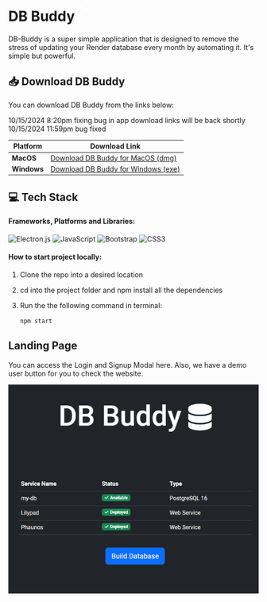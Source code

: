 <h1 style="display: flex; align-items: center;">
  DB Buddy
  <picture style="margin-left: 10px;">
    <source media="(prefers-color-scheme: dark)" srcset="/assets/markdown/db-white.png">
    <source media="(prefers-color-scheme: light)" srcset="/assets/markdown/db-black.png">
    <img src="/assets/images/db-white.png" alt="logo" height="30" width="30">
  </picture>
</h1>

DB-Buddy is a super simple application that is designed to remove the stress of updating your Render database every month by automating it. It's simple but powerful.

## 📥 Download DB Buddy

You can download DB Buddy from the links below:

10/15/2024 8:20pm fixing bug in app download links will be back shortly
10/15/2024 11:59pm bug fixed

| Platform | Download Link |
| -------- | ------------- | 
| **MacOS** | [Download DB Buddy for MacOS (dmg)](https://drive.google.com/file/d/1DcNlniuPogP7JDdFgYYUKpPQS5nPVxkk/view) |
| **Windows** | [Download DB Buddy for Windows (exe)](https://drive.google.com/file/d/1gylur8ZN9Qh6hOgPlSw-1PxU2AwkMxOl/view) |

## 💻 Tech Stack

#### Frameworks, Platforms and Libraries:

![Electron.js](https://img.shields.io/badge/Electron-191970?style=for-the-badge&logo=Electron&logoColor=white)
![JavaScript](https://img.shields.io/badge/javascript-%23323330.svg?style=for-the-badge&logo=javascript&logoColor=%23F7DF1E)
![Bootstrap](https://img.shields.io/badge/bootstrap-%238511FA.svg?style=for-the-badge&logo=bootstrap&logoColor=white)
![CSS3](https://img.shields.io/badge/css3-%231572B6.svg?style=for-the-badge&logo=css3&logoColor=white)

#### How to start project locally:

1. Clone the repo into a desired location
2. cd into the project folder and npm install all the dependencies
3. Run the the following command in terminal:

   ```bash
   npm start
   ```

## Landing Page

You can access the Login and Signup Modal here. Also, we have a demo user button for you to check the website.

<p align="center">
    <img src="/assets/markdown/screenshot.png" alt="homepage">
</p>
